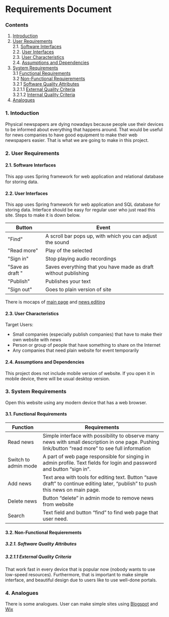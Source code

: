 # Requirements Document
### Contents
1. [Introduction](#1)
2. [User Requirements](#2) <br>
  2.1. [Software Interfaces](#2.1) <br>
  2.2. [User Interfaces](#2.2) <br>
  2.3. [User Characteristics](#2.3) <br>
  2.4. [Assumptions and Dependencies](#2.4) <br>
3. [System Requirements](#3.) <br>
  3.1 [Functional Requirements](#3.1) <br>
  3.2 [Non-Functional Requierements](#3.2) <br>
    3.2.1 [Software Quality Attributes](#3.2.1) <br>
    3.2.1.1 [External Quality Criteria](#3.2.1.1) <br>
    3.2.1.2 [Internal Quality Criteria](#3.2.1.2) <br>
4. [Analogues](#4) <br>

### 1\. Intoduction <a name="1"></a>
Physical newspapers are dying nowadays because people use their devices to be informed about everything that happens around. That would be useful for news companies to have good equipment to make their web newspapers easier.
That is what we are going to make in this project.

### 2\. User Requirements <a name="2"></a>
#### 2.1\. Software Interfaces <a name="2.1"></a>
This app uses Spring framework for web application and relational database for storing data.
#### 2.2\. User Interfaces <a name="2.2"></a>
This app uses Spring framework for web application and SQL database for storing data.
Interface should be easy for regular user who just read this site. Steps to make it is down below.

Button | Event
--- | ---
"Find" | A scroll bar pops up, with which you can adjust the sound
"Read more" | Play of the selected
"Sign in" | Stop playing audio recordings
"Save as draft " | Saves everything that you have made as draft without publishing 
"Publish" | Publishes your text
"Sign out" | Goes to plain version of site

There is mocaps of [main page](https://github.com/peekhovsky/trtpo-news-portal-2018/blob/master/docs/Mockups/main-page.png) and [news editing](https://github.com/peekhovsky/trtpo-news-portal-2018/blob/master/docs/Mockups/news-editing.png)
 
#### 2.3\. User Characteristics <a name="2.3"></a>
Target Users:
* Small companies (especially publish companies) that have to make their own website with news
* Person or group of people that have something to share on the Internet
* Any companies that need plain website for event temporarily

#### 2.4\. Assumptions and Dependencies <a name="2.4"></a>
This project does not include mobile version of website. If you open it in mobile device, there will be usual desktop version.

### 3\. System Requirements <a name="3"></a>
Open this website using any modern device that has a web browser. 

#### 3.1\. Functional Requirements <a name="3.1"></a>
Function | Requirements
--- | ---
Read news | Simple interface with possibility to observe many news with small description in one page. Pushing link/button “read more” to see full information
Switch to admin mode | A part of web page responsible for singing in admin profile. Text fields for login and password and button “sign in”.
Add news | Text area with tools for editing text. Button “save draft” to continue editing later, “publish” to push this news on main page.
Delete news | Button “delete” in admin mode to remove news from website
Search | Text field and button “find” to find web page that user need. 

#### 3.2\. Non-Functional Requierements <a name="3.2"></a>
##### 3.2.1\. Software Quality Attributes <a name="3.2.1"></a>
##### 3.2.1.1 External Quality Criteria <a name="3.2.1.1"></a>
That work fast in every device that is popular now (nobody wants to use low-speed resources). Furthermore, that is important to make simple interface, and beautiful design due to users like to use well-done portals. 
### 4\. Analogues <a name="4"></a>
There is some analogues. User can make simple sites using [Blogspot](https://www.blogger.com/) and [Wix](https://wix.com/)
